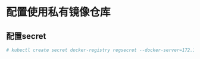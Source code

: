# 配置使用私有镜像仓库

## 配置secret

```bash
# kubectl create secret docker-registry regsecret --docker-server=172.16.16.249 --docker-username=dev --docker-password=Funo@9999  --docker-email=linxufang@funo.com.cn -n jenkins
```